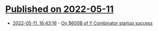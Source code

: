 # [Published on 2022-05-11](index.md)

* [2022-05-11, 16:43:16](https://news.ycombinator.com/item?id=31342443) - [On $600B of Y Combinator startup success](https://jaredheyman.medium.com/on-600b-of-y-combinator-startup-success-fc85b2076d0d)
